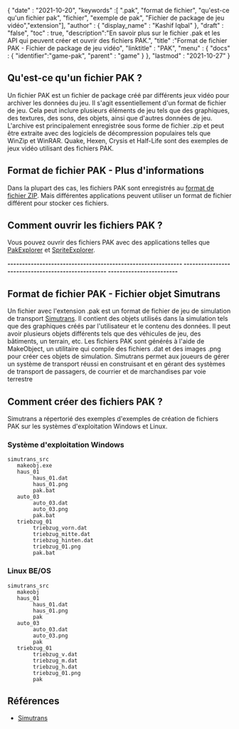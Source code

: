 {
  "date" : "2021-10-20",
  "keywords" :[ ".pak", "format de fichier", "qu'est-ce qu'un fichier pak", "fichier", "exemple de pak", "Fichier de package de jeu vidéo","extension"],
  "author" : {
    "display_name" : "Kashif Iqbal"
},
  "draft" : "false",
  "toc" : true,
  "description":"En savoir plus sur le fichier .pak et les API qui peuvent créer et ouvrir des fichiers PAK.",
  "title" :"Format de fichier PAK - Fichier de package de jeu vidéo",
  "linktitle" : "PAK",
  "menu" : {
    "docs" : {
      "identifier":"game-pak",
      "parent" : "game"
}
},
  "lastmod" : "2021-10-27"
}

## Qu'est-ce qu'un fichier PAK ?

Un fichier PAK est un fichier de package créé par différents jeux vidéo pour archiver les données du jeu. Il s'agit essentiellement d'un format de fichier de jeu. Cela peut inclure plusieurs éléments de jeu tels que des graphiques, des textures, des sons, des objets, ainsi que d'autres données de jeu. L'archive est principalement enregistrée sous forme de fichier .zip et peut être extraite avec des logiciels de décompression populaires tels que WinZip et WinRAR. Quake, Hexen, Crysis et Half-Life sont des exemples de jeux vidéo utilisant des fichiers PAK.

## Format de fichier PAK - Plus d'informations

Dans la plupart des cas, les fichiers PAK sont enregistrés au [format de fichier ZIP](/fr/compression/zip/). Mais différentes applications peuvent utiliser un format de fichier différent pour stocker ces fichiers.


## Comment ouvrir les fichiers PAK ?

Vous pouvez ouvrir des fichiers PAK avec des applications telles que [PakExplorer](https://www.quaketerminus.com/tools.shtml) et [SpriteExplorer](http://www.slackiller.com/hlprograms.htm).

**------------------------------------------------------------ -------------------------------------------------- ------------------------**

## Format de fichier PAK - Fichier objet Simutrans

Un fichier avec l'extension .pak est un format de fichier de jeu de simulation de transport [Simutrans](https://www.simutrans.com/en/). Il contient des objets utilisés dans la simulation tels que des graphiques créés par l'utilisateur et le contenu des données. Il peut avoir plusieurs objets différents tels que des véhicules de jeu, des bâtiments, un terrain, etc. Les fichiers PAK sont générés à l'aide de MakeObject, un utilitaire qui compile des fichiers .dat et des images .png pour créer ces objets de simulation. Simutrans permet aux joueurs de gérer un système de transport réussi en construisant et en gérant des systèmes de transport de passagers, de courrier et de marchandises par voie terrestre

## Comment créer des fichiers PAK ?

Simutrans a répertorié des exemples d'exemples de création de fichiers PAK sur les systèmes d'exploitation Windows et Linux.

### Système d'exploitation Windows

```
simutrans_src
   makeobj.exe
   haus_01
        haus_01.dat
        haus_01.png
        pak.bat
   auto_03
        auto_03.dat
        auto_03.png
        pak.bat
   triebzug_01
        triebzug_vorn.dat
        triebzug_mitte.dat
        triebzug_hinten.dat
        triebzug_01.png
        pak.bat
```
### Linux BE/OS

```
simutrans_src
   makeobj
   haus_01
        haus_01.dat
        haus_01.png
        pak
   auto_03
        auto_03.dat
        auto_03.png
        pak
   triebzug_01
        triebzug_v.dat
        triebzug_m.dat
        triebzug_h.dat
        triebzug_01.png
        pak
```

## Références

* [Simutrans](https://en.wikipedia.org/wiki/Simutrans)